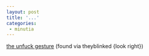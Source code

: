 ```yaml
---
layout: post
title: '...'
categories:
 - minutia
---
```


<a href="http://www.hyperorg.com/blogger/archive/2002_06_01_archive.html#85190564">the unfuck gesture</a> (found via theyblinked {look right})

